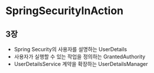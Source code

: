 # SpringSecurityInAction 

## 3장
- Spring Security의 사용자를 설명하는 UserDetails
- 사용자가 실행할 수 있는 작업을 정의하는 GrantedAuthority
- UserDetailsService 계약을 확장하는 UserDetailsManager
